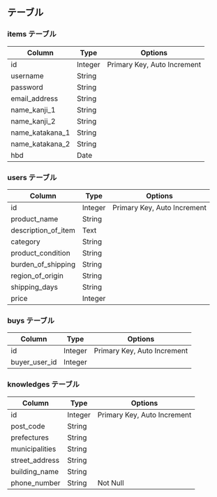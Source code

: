 
## テーブル

### items テーブル

| Column              | Type   | Options |
|---------------------|--------|---------|
| id                  | Integer| Primary Key, Auto Increment |
| username            | String |         |
| password            | String |         |
| email_address       | String |         |
| name_kanji_1        | String |         |
| name_kanji_2        | String |         |
| name_katakana_1     | String |         |
| name_katakana_2     | String |         |
| hbd                 | Date   |         |

### users テーブル

| Column              | Type   | Options |
|---------------------|--------|---------|
| id                  | Integer| Primary Key, Auto Increment |
| product_name        | String |         |
| description_of_item | Text   |         |
| category            | String |         |
| product_condition   | String |         |
| burden_of_shipping  | String |         |
| region_of_origin    | String |         |
| shipping_days       | String |         |
| price               | Integer|         |

### buys テーブル

| Column            | Type    | Options                               |
|-------------------|---------|---------------------------------------|
| id                | Integer | Primary Key, Auto Increment            |
| buyer_user_id     | Integer |                                       |

### knowledges テーブル

| Column              | Type    | Options                               |
|---------------------|---------|---------------------------------------|
| id                  | Integer | Primary Key, Auto Increment            |
| post_code           | String  |                                       |
| prefectures         | String  |                                       |
| municipalities      | String  |                                       |
| street_address      | String  |                                       |
| building_name       | String  |                                       |
| phone_number        | String  | Not Null                              |